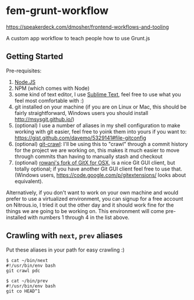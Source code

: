 fem-grunt-workflow
==================
https://speakerdeck.com/dmosher/frontend-workflows-and-tooling

A custom app workflow to teach people how to use Grunt.js

## Getting Started

Pre-requisites:

1. [Node.JS](http://www.nodejs.org)
2. NPM (which comes with Node)
3. some kind of text editor, I use [Sublime Text](http://www.sublimetext.com/2), feel free to use what you feel most comfortable with :)
4. git installed on your machine (if you are on Linux or Mac, this should be fairly straightforward, Windows users you should install http://msysgit.github.io/)
5. (optional) I use a number of aliases in my shell configuration to make working with git easier, feel free to yoink them into yours if you want to: https://gist.github.com/davemo/5329141#file-gitconfig
6. (optional) [git-crawl](https://github.com/magnusstahre/git-stuff): I'll be using this to "crawl" through a commit history for the project we are working on, this makes it much easier to move through commits than having to manually stash and checkout
7. (optional) [rowanj's fork of GitX for OSX](http://rowanj.github.io/gitx/), is a nice Git GUI client, but totally optional; if you have another Git GUI client feel free to use that. (Windows users, https://code.google.com/p/gitextensions/ looks about equivalent).

Alternatively, if you don't want to work on your own machine and would prefer to use a virtualized environment, you can signup for a free account on Nitrous.io, I tried it out the other day and it should work fine for the things we are going to be working on. This environment will come pre-installed with numbers 1 through 4 in the list above.

## Crawling with `next`, `prev` aliases

Put these aliases in your path for easy crawling :)

```shell
$ cat ~/bin/next 
#!/usr/bin/env bash
git crawl pdc
```

```shell
$ cat ~/bin/prev
#!/usr/bin/env bash
git co HEAD^1
```
